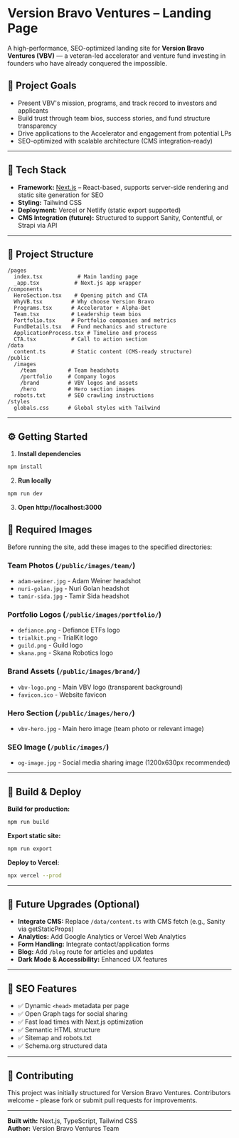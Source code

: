 # Version Bravo Ventures – Landing Page

A high-performance, SEO-optimized landing site for **Version Bravo Ventures (VBV)** — a veteran-led accelerator and venture fund investing in founders who have already conquered the impossible.

## 🚀 Project Goals

- Present VBV's mission, programs, and track record to investors and applicants
- Build trust through team bios, success stories, and fund structure transparency
- Drive applications to the Accelerator and engagement from potential LPs
- SEO-optimized with scalable architecture (CMS integration-ready)

---

## 🧱 Tech Stack

- **Framework:** [Next.js](https://nextjs.org/) – React-based, supports server-side rendering and static site generation for SEO
- **Styling:** Tailwind CSS
- **Deployment:** Vercel or Netlify (static export supported)
- **CMS Integration (future):** Structured to support Sanity, Contentful, or Strapi via API

---

## 📁 Project Structure

```
/pages
  index.tsx           # Main landing page
  _app.tsx           # Next.js app wrapper
/components
  HeroSection.tsx    # Opening pitch and CTA
  WhyVB.tsx         # Why choose Version Bravo
  Programs.tsx      # Accelerator + Alpha-Bet
  Team.tsx          # Leadership team bios
  Portfolio.tsx     # Portfolio companies and metrics
  FundDetails.tsx   # Fund mechanics and structure
  ApplicationProcess.tsx # Timeline and process
  CTA.tsx           # Call to action section
/data
  content.ts        # Static content (CMS-ready structure)
/public
  /images
    /team          # Team headshots
    /portfolio     # Company logos
    /brand         # VBV logos and assets
    /hero          # Hero section images
  robots.txt       # SEO crawling instructions
/styles
  globals.css      # Global styles with Tailwind
```

---

## ⚙️ Getting Started

1. **Install dependencies**
```bash
npm install
```

2. **Run locally**
```bash
npm run dev
```

3. **Open http://localhost:3000**

## 📸 Required Images

Before running the site, add these images to the specified directories:

### Team Photos (`/public/images/team/`)
- `adam-weiner.jpg` - Adam Weiner headshot
- `nuri-golan.jpg` - Nuri Golan headshot  
- `tamir-sida.jpg` - Tamir Sida headshot

### Portfolio Logos (`/public/images/portfolio/`)
- `defiance.png` - Defiance ETFs logo
- `trialkit.png` - TrialKit logo
- `guild.png` - Guild logo
- `skana.png` - Skana Robotics logo

### Brand Assets (`/public/images/brand/`)
- `vbv-logo.png` - Main VBV logo (transparent background)
- `favicon.ico` - Website favicon

### Hero Section (`/public/images/hero/`)
- `vbv-hero.jpg` - Main hero image (team photo or relevant image)

### SEO Image (`/public/images/`)
- `og-image.jpg` - Social media sharing image (1200x630px recommended)

---

## 🔧 Build & Deploy

**Build for production:**
```bash
npm run build
```

**Export static site:**
```bash
npm run export
```

**Deploy to Vercel:**
```bash
npx vercel --prod
```

---

## 🧩 Future Upgrades (Optional)

- **Integrate CMS:** Replace `/data/content.ts` with CMS fetch (e.g., Sanity via getStaticProps)
- **Analytics:** Add Google Analytics or Vercel Web Analytics
- **Form Handling:** Integrate contact/application forms
- **Blog:** Add `/blog` route for articles and updates
- **Dark Mode & Accessibility:** Enhanced UX features

---

## 🔐 SEO Features

- ✅ Dynamic `<head>` metadata per page
- ✅ Open Graph tags for social sharing
- ✅ Fast load times with Next.js optimization
- ✅ Semantic HTML structure
- ✅ Sitemap and robots.txt
- ✅ Schema.org structured data

---

## 🤝 Contributing

This project was initially structured for Version Bravo Ventures. Contributors welcome - please fork or submit pull requests for improvements.

---

**Built with:** Next.js, TypeScript, Tailwind CSS  
**Author:** Version Bravo Ventures Team